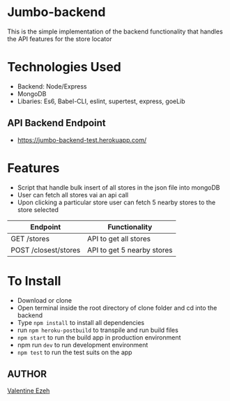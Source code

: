 # Jumbo-backend

This is the simple implementation of the backend functionality that handles the API features for the store locator

# Technologies Used
- Backend: Node/Express
- MongoDB
- Libaries: Es6, Babel-CLI, eslint, supertest, express, goeLib

## API Backend Endpoint
- https://jumbo-backend-test.herokuapp.com/

# Features
- Script that handle bulk insert of all stores in the json file into mongoDB
- User can fetch all stores vai an api call
- Upon clicking a particular store user can fetch 5 nearby stores to the store selected

| Endpoint                                             | Functionality                      |
| ---------------------------------------------------- | ---------------------------------- |
| GET /stores                                          | API to get all stores              |
| POST /closest/stores                                 | API to get 5 nearby stores         |

# To Install
- Download or clone
- Open terminal inside the root directory of clone folder and cd into the backend
- Type `npm install` to install all dependencies
- run `npm heroku-postbuild` to transpile and run build files
- `npm start` to run the build app in production environment
- npm run `dev` to run development environment
- `npm test` to run the test suits on the app

## AUTHOR
[Valentine Ezeh](https://github.com/valentineezeh/closest_stores_finder)